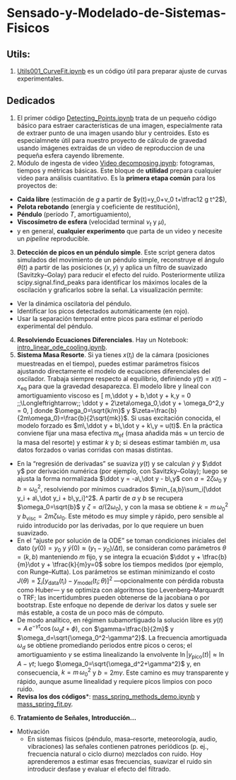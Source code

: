 # Sensado-y-Modelado-de-Sistemas-Fisicos

## Utils:
1. [Utils001_CurveFit.ipynb](https://github.com/sierraporta/Sensado-y-Modelado-de-Sistemas-Fisicos/blob/main/Utils001_CurveFit.ipynb) es un código útil para preparar ajuste de curvas experimentales.

## Dedicados
1. El primer código [Detecting_Points.ipynb](https://github.com/sierraporta/Sensado-y-Modelado-de-Sistemas-Fisicos/blob/main/Detecting_Points.ipynb) trata de un pequeño código básico para estraer características de una imagen, especialmente rata de extraer punto de una imagen usando blur y centroides. Esto es especialmnete útil para nuestro proyecto de cálculo de gravedad usando imágenes extraidas de un video de reproduccion de una pequeña esfera cayendo libremente.
2. Módulo de ingesta de video [Video decomposing.ipynb](https://github.com/sierraporta/Sensado-y-Modelado-de-Sistemas-Fisicos/blob/main/Video_Analysis.ipynb): fotogramas, tiempos y métricas básicas. Este bloque de **utilidad** prepara cualquier video para análisis cuantitativo. Es la **primera etapa común** para los proyectos de:
- **Caída libre** (estimación de $g$ a partir de $y(t)=y_0+v_0 t+\tfrac12 g t^2$),
- **Pelota rebotando** (energía y coeficiente de restitución),
- **Péndulo** (período $T$, amortiguamiento),
- **Viscosímetro de esfera** (velocidad terminal $v_t$ y $\mu$),
- y en general, **cualquier experimento** que parta de un video y necesite un *pipeline* reproducible.
3. **Detección de picos en un péndulo simple**. Este script genera datos simulados del movimiento de un péndulo simple, reconstruye el ángulo $θ(t)$ a partir de las posiciones $(x,y)$ y aplica un filtro de suavizado (Savitzky–Golay) para reducir el efecto del ruido. Posteriormente utiliza scipy.signal.find_peaks para identificar los máximos locales de la oscilación y graficarlos sobre la señal.
La visualización permite:
- Ver la dinámica oscilatoria del péndulo.
- Identificar los picos detectados automáticamente (en rojo).
- Usar la separación temporal entre picos para estimar el período experimental del péndulo.
4. **Resolviendo Ecuaciones Diferenciales**. Hay un Notebook: [intro_linear_ode_cooling.ipynb](https://github.com/sierraporta/Sensado-y-Modelado-de-Sistemas-Fisicos/blob/main/intro_linear_ode_cooling.ipynb). 
5. **Sistema Masa Resorte**. Si ya tienes $x(t_i)$ de la cámara (posiciones muestreadas en el tiempo), puedes estimar parámetros físicos ajustando directamente el modelo de ecuaciones diferenciales del oscilador. Trabaja siempre respecto al equilibrio, definiendo $y(t)=x(t)-x_{\mathrm{eq}}$ para que la gravedad desaparezca. El modelo libre y lineal con amortiguamiento viscoso es
\[
m\,\ddot y + b\,\dot y + k\,y = 0
\;\;\Longleftrightarrow\;\;
\ddot y + 2\zeta\omega_0\,\dot y + \omega_0^2\,y = 0,
\]
donde $\omega_0=\sqrt{k/m}$ y $\zeta=\frac{b}{2m\omega_0}=\frac{b}{2\sqrt{mk}}$. Si usas excitación conocida, el modelo forzado es $m\,\ddot y + b\,\dot y + k\,y = u(t)$. En la práctica conviene fijar una masa efectiva $m_{\mathrm{ef}}$ (masa añadida más ≈ un tercio de la masa del resorte) y estimar $k$ y $b$; si deseas estimar también $m$, usa datos forzados o varias corridas con masas distintas.
- En la “regresión de derivadas” se suaviza $y(t)$ y se calculan $\dot y$ y $\ddot y$ por derivación numérica (por ejemplo, con Savitzky–Golay); luego se ajusta la forma normalizada $\ddot y = -a\,\dot y - b\,y$ con $a=2\zeta\omega_0$ y $b=\omega_0^2$, resolviendo por mínimos cuadrados $\min_{a,b}\sum_i[\ddot y_i + a\,\dot y_i + b\,y_i]^2$. A partir de $a$ y $b$ se recupera $\omega_0=\sqrt{b}$ y $\zeta=a/(2\omega_0)$, y con la masa se obtiene $k=m\,\omega_0^2$ y $b_{\mathrm{visc}}=2m\zeta\omega_0$. Este método es muy simple y rápido, pero sensible al ruido introducido por las derivadas, por lo que requiere un buen suavizado.
- En el “ajuste por solución de la ODE” se toman condiciones iniciales del dato ($y(0)=y_0$ y $\dot y(0)\approx (y_1-y_0)/\Delta t$), se consideran como parámetros $\theta=(k,b)$ manteniendo $m$ fijo, y se integra la ecuación $\ddot y + \tfrac{b}{m}\dot y + \tfrac{k}{m}y=0$ sobre los tiempos medidos (por ejemplo, con Runge–Kutta). Los parámetros se estiman minimizando el costo $J(\theta)=\sum_i [y_{\mathrm{data}}(t_i)-y_{\mathrm{model}}(t_i;\theta)]^2$ —opcionalmente con pérdida robusta como Huber— y se optimiza con algoritmos tipo Levenberg–Marquardt o TRF; las incertidumbres pueden obtenerse de la jacobiana o por bootstrap. Este enfoque no depende de derivar los datos y suele ser más estable, a costa de un poco más de cómputo.
- De modo analítico, en régimen subamortiguado la solución libre es $y(t)=A\,e^{-\gamma t}\cos(\omega_d t+\phi)$, con $\gamma=\tfrac{b}{2m}$ y $\omega_d=\sqrt{\omega_0^2-\gamma^2}$. La frecuencia amortiguada $\omega_d$ se obtiene promediando periodos entre picos o ceros; el amortiguamiento $\gamma$ se estima linealizando la envolvente $\ln|y_{\text{pico}}(t)|\approx \ln A-\gamma t$; luego $\omega_0=\sqrt{\omega_d^2+\gamma^2}$ y, en consecuencia, $k=m\,\omega_0^2$ y $b=2m\gamma$. Este camino es muy transparente y rápido, aunque asume linealidad y requiere picos limpios con poco ruido.
- **Revisa los dos códigos***: [mass_spring_methods_demo.ipynb](https://github.com/sierraporta/Sensado-y-Modelado-de-Sistemas-Fisicos/blob/main/mass_spring_methods_demo.ipynb) y [mass_spring_fit.py](https://github.com/sierraporta/Sensado-y-Modelado-de-Sistemas-Fisicos/blob/main/mass_spring_fit.py).
6. **Tratamiento de Señales, Introducción...**
  - Motivación
    - En sistemas físicos (péndulo, masa–resorte, meteorología, audio, vibraciones) las señales contienen patrones periódicos (p. ej., frecuencia natural o ciclo diurno) mezclados con ruido. Hoy aprenderemos a estimar esas frecuencias, suavizar el ruido sin introducir desfase y evaluar el efecto del filtrado.
